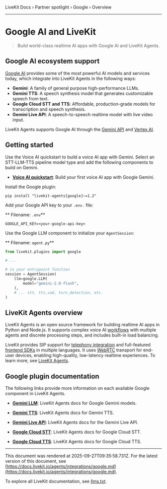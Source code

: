 LiveKit Docs › Partner spotlight › Google › Overview

---

# Google AI and LiveKit

> Build world-class realtime AI apps with Google AI and LiveKit Agents.

## Google AI ecosystem support

[Google AI](https://ai.google.dev/) provides some of the most powerful AI models and services today, which integrate into LiveKit Agents in the following ways:

- **Gemini**: A family of general purpose high-performance LLMs.
- **Gemini TTS**: A speech synthesis model that generates customizable speech from text.
- **Google Cloud STT and TTS**: Affordable, production-grade models for transcription and speech synthesis.
- **Gemini Live API**: A speech-to-speech realtime model with live video input.

LiveKit Agents supports Google AI through the [Gemini API](https://ai.google.dev/gemini-api) and [Vertex AI](https://cloud.google.com/vertex-ai).

## Getting started

Use the Voice AI quickstart to build a voice AI app with Gemini. Select an STT-LLM-TTS pipeline model type and add the following components to build on Gemini.

- **[Voice AI quickstart](https://docs.livekit.io/agents/start/voice-ai.md)**: Build your first voice AI app with Google Gemini.

Install the Google plugin:

```shell
pip install "livekit-agents[google]~=1.2"

```

Add your Google API key to your `.env.` file:

** Filename: `.env`**

```shell
GOOGLE_API_KEY=<your-google-api-key>

```

Use the Google LLM component to initialize your `AgentSession`:

** Filename: `agent.py`**

```python
from livekit.plugins import google

# ...

# in your entrypoint function
session = AgentSession(
    llm=google.LLM(
        model="gemini-2.0-flash",
    ),
    # ... stt, tts,vad, turn_detection, etc.
)

```

## LiveKit Agents overview

LiveKit Agents is an open source framework for building realtime AI apps in Python and Node.js. It supports complex voice AI [workflows](https://docs.livekit.io/agents/build/workflows.md) with multiple agents and discrete processing steps, and includes built-in load balancing.

LiveKit provides SIP support for [telephony integration](https://docs.livekit.io/agents/start/telephony.md) and full-featured [frontend SDKs](https://docs.livekit.io/agents/start/frontend.md) in multiple languages. It uses [WebRTC](https://docs.livekit.io/home/get-started/intro-to-livekit.md#what-is-webrtc) transport for end-user devices, enabling high-quality, low-latency realtime experiences. To learn more, see [LiveKit Agents](https://docs.livekit.io/agents.md).

## Google plugin documentation

The following links provide more information on each available Google component in LiveKit Agents.

- **[Gemini LLM](https://docs.livekit.io/agents/integrations/llm/gemini.md)**: LiveKit Agents docs for Google Gemini models.

- **[Gemini TTS](https://docs.livekit.io/agents/integrations/tts/gemini.md)**: LiveKit Agents docs for Gemini TTS.

- **[Gemini Live API](https://docs.livekit.io/agents/integrations/realtime/gemini.md)**: LiveKit Agents docs for the Gemini Live API.

- **[Google Cloud STT](https://docs.livekit.io/agents/integrations/stt/google.md)**: LiveKit Agents docs for Google Cloud STT.

- **[Google Cloud TTS](https://docs.livekit.io/agents/integrations/tts/google.md)**: LiveKit Agents docs for Google Cloud TTS.

---

This document was rendered at 2025-09-27T09:35:58.731Z.
For the latest version of this document, see [https://docs.livekit.io/agents/integrations/google.md](https://docs.livekit.io/agents/integrations/google.md).

To explore all LiveKit documentation, see [llms.txt](https://docs.livekit.io/llms.txt).